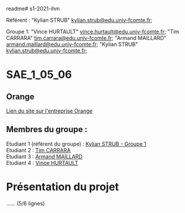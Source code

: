 readme# s1-2021-ihm

Référent : "Kylian STRUB" <kylian.strub@edu.univ-fcomte.fr>; 

Groupe 1: "Vince HURTAULT" <vince.hurtault@edu.univ-fcomte.fr>;  "Tim CARRARA" <tim.carrara@edu.univ-fcomte.fr>; "Armand MAILLARD" <armand.maillard@edu.univ-fcomte.fr>; "Kylian STRUB" <kylian.strub@edu.univ-fcomte.fr>; 

# SAE_1_05_06

## Orange    

[Lien du site sur l'entreprise Orange](https://login.github.io/projet/)

## Membres du groupe :

Etudiant 1 (référent du groupe) :  [Kylian STRUB - Groupe 1](mailto:kylian.strub@edu.univ-fcomte.fr?subject=SAE_1_05_06)  
Etudiant 2 : [Tim CARRARA](mailto:tim.carrara@edu.univ-fcomte.fr?subject=SAE_1_05_06)   
Etudiant 3 : [Armand MAILLARD](mailto:armand.maillard@edu.univ-fcomte.fr?subject=SAE_1_05_06)  
Etudiant 4 : [Vince HURTAULT](mailto:vince.hurtault@edu.univ-fcomte.fr?subject=SAE_1_05_06)  

# Présentation du projet

...... (5/6 lignes)
